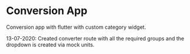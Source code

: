 # Conversion App

Conversion app with flutter with custom category widget.


13-07-2020: Created converter route with all the required groups and the dropdown is created via mock units. 
